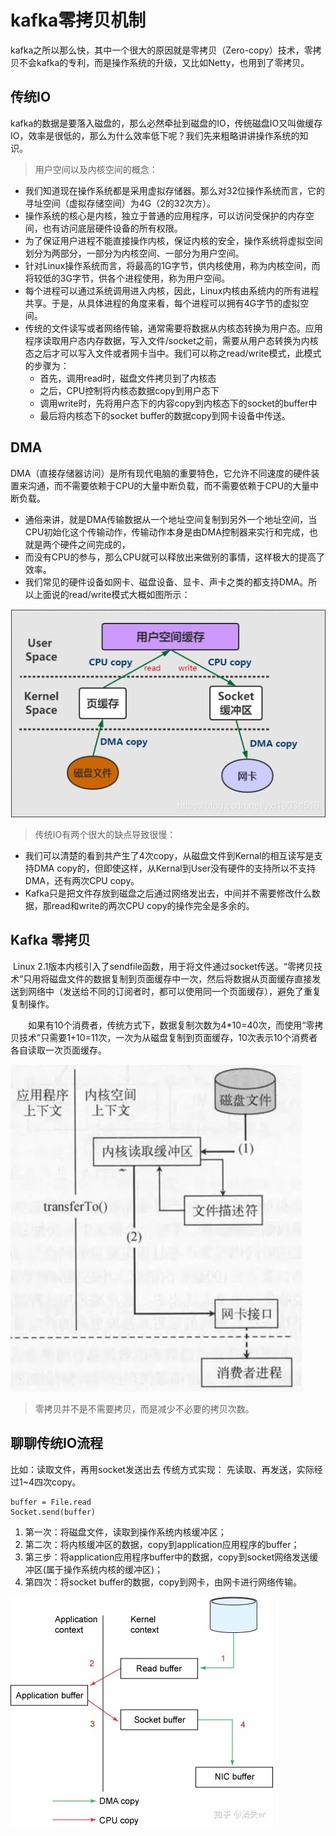 # kafka零拷贝机制

kafka之所以那么快，其中一个很大的原因就是零拷贝（Zero-copy）技术，零拷贝不会kafka的专利，而是操作系统的升级，又比如Netty，也用到了零拷贝。



## 传统IO

kafka的数据是要落入磁盘的，那么必然牵扯到磁盘的IO，传统磁盘IO又叫做缓存IO，效率是很低的，那么为什么效率低下呢？我们先来粗略讲讲操作系统的知识。



> 用户空间以及内核空间的概念：

+ 我们知道现在操作系统都是采用虚拟存储器。那么对32位操作系统而言，它的寻址空间（虚拟存储空间）为4G（2的32次方）。
+ 操作系统的核心是内核，独立于普通的应用程序，可以访问受保护的内存空间，也有访问底层硬件设备的所有权限。
+ 为了保证用户进程不能直接操作内核，保证内核的安全，操作系统将虚拟空间划分为两部分，一部分为内核空间、一部分为用户空间。
+ 针对Linux操作系统而言，将最高的1G字节，供内核使用，称为内核空间，而将较低的3G字节，供各个进程使用，称为用户空间。
+ 每个进程可以通过系统调用进入内核，因此，Linux内核由系统内的所有进程共享。于是，从具体进程的角度来看，每个进程可以拥有4G字节的虚拟空间。
+ 传统的文件读写或者网络传输，通常需要将数据从内核态转换为用户态。应用程序读取用户态内存数据，写入文件/socket之前，需要从用户态转换为内核态之后才可以写入文件或者网卡当中。我们可以称之read/write模式，此模式的步骤为：
  + 首先，调用read时，磁盘文件拷贝到了内核态
  + 之后，CPU控制将内核态数据copy到用户态下
  + 调用write时，先将用户态下的内容copy到内核态下的socket的buffer中
  + 最后将内核态下的socket buffer的数据copy到网卡设备中传送。



## DMA

DMA（直接存储器访问）是所有现代电脑的重要特色，它允许不同速度的硬件装置来沟通，而不需要依赖于CPU的大量中断负载，而不需要依赖于CPU的大量中断负载。

+ 通俗来讲，就是DMA传输数据从一个地址空间复制到另外一个地址空间，当CPU初始化这个传输动作，传输动作本身是由DMA控制器来实行和完成，也就是两个硬件之间完成的，
+ 而没有CPU的参与，那么CPU就可以释放出来做别的事情，这样极大的提高了效率。
+ 我们常见的硬件设备如网卡、磁盘设备、显卡、声卡之类的都支持DMA。所以上面说的read/write模式大概如图所示：

![](./images/零拷贝-1.png)



> 传统IO有两个很大的缺点导致很慢：

+ 我们可以清楚的看到共产生了4次copy，从磁盘文件到Kernal的相互读写是支持DMA copy的，但即使这样，从Kernal到User没有硬件的支持所以不支持DMA，还有两次CPU copy。
+ Kafka只是把文件存放到磁盘之后通过网络发出去，中间并不需要修改什么数据，那read和write的两次CPU copy的操作完全是多余的。



## Kafka 零拷贝

​        Linux 2.1版本内核引入了sendfile函数，用于将文件通过socket传送。“零拷贝技术”只用将磁盘文件的数据复制到页面缓存中一次，然后将数据从页面缓存直接发送到网络中（发送给不同的订阅者时，都可以使用同一个页面缓存），避免了重复复制操作。

　　如果有10个消费者，传统方式下，数据复制次数为4*10=40次，而使用“零拷贝技术”只需要1+10=11次，一次为从磁盘复制到页面缓存，10次表示10个消费者各自读取一次页面缓存。

![](./images/零拷贝-2.png)



> 零拷贝并不是不需要拷贝，而是减少不必要的拷贝次数。



## 聊聊传统IO流程

比如：读取文件，再用socket发送出去
传统方式实现：
先读取、再发送，实际经过1~4四次copy。

```
buffer = File.read 
Socket.send(buffer)
```

1. 第一次：将磁盘文件，读取到操作系统内核缓冲区；
2. 第二次：将内核缓冲区的数据，copy到application应用程序的buffer；
3. 第三步：将application应用程序buffer中的数据，copy到socket网络发送缓冲区(属于操作系统内核的缓冲区)；
4. 第四次：将socket buffer的数据，copy到网卡，由网卡进行网络传输。

![](./images/零拷贝-3.png)